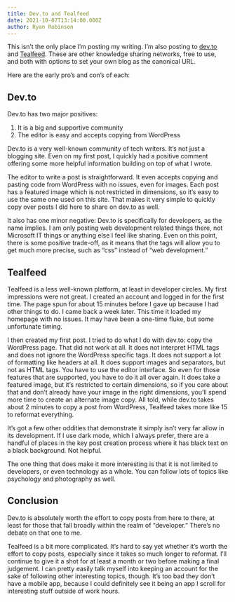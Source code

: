 ```yaml
---
title: Dev.to and Tealfeed
date: 2021-10-07T13:14:00.000Z
author: Ryan Robinson
---
```


This isn’t the only place I’m posting my writing. I’m also posting to [dev.to](https://dev.to) and [Tealfeed](https://tealfeed.com/). These are other knowledge sharing networks, free to use, and both with options to set your own blog as the canonical URL.

Here are the early pro’s and con’s of each:

## Dev.to

Dev.to has two major positives:

1. It is a big and supportive community
2. The editor is easy and accepts copying from WordPress

Dev.to is a very well-known community of tech writers. It’s not just a blogging site. Even on my first post, I quickly had a positive comment offering some more helpful information building on top of what I wrote.

The editor to write a post is straightforward. It even accepts copying and pasting code from WordPress with no issues, even for images. Each post has a featured image which is not restricted in dimensions, so it’s easy to use the same one used on this site. That makes it very simple to quickly copy over posts I did here to share on dev.to as well.

It also has one minor negative: Dev.to is specifically for developers, as the name implies. I am only posting web development related things there, not Microsoft IT things or anything else I feel like sharing. Even on this point, there is some positive trade-off, as it means that the tags will allow you to get much more precise, such as “css” instead of “web development.”

## Tealfeed

Tealfeed is a less well-known platform, at least in developer circles. My first impressions were not great. I created an account and logged in for the first time. The page spun for about 15 minutes before I gave up because I had other things to do. I came back a week later. This time it loaded my homepage with no issues. It may have been a one-time fluke, but some unfortunate timing.

I then created my first post. I tried to do what I do with dev.to: copy the WordPress page. That did not work at all. It does not interpret HTML tags and does not ignore the WordPress specific tags. It does not support a lot of formatting like headers at all. It does support images and separators, but not as HTML tags. You have to use the editor interface. So even for those features that are supported, you have to do it all over again. It does take a featured image, but it’s restricted to certain dimensions, so if you care about that and don’t already have your image in the right dimensions, you’ll spend more time to create an alternate image copy. All told, while dev.to takes about 2 minutes to copy a post from WordPress, Tealfeed takes more like 15 to reformat everything.

It’s got a few other oddities that demonstrate it simply isn’t very far allow in its development. If I use dark mode, which I always prefer, there are a handful of places in the key post creation process where it has black text on a black background. Not helpful.

The one thing that does make it more interesting is that it is not limited to developers, or even technology as a whole. You can follow lots of topics like psychology and photography as well.

## Conclusion

Dev.to is absolutely worth the effort to copy posts from here to there, at least for those that fall broadly within the realm of “developer.” There’s no debate on that one to me.

Tealfeed is a bit more complicated. It’s hard to say yet whether it’s worth the effort to copy posts, especially since it takes so much longer to reformat. I’ll continue to give it a shot for at least a month or two before making a final judgement. I can pretty easily talk myself into keeping an account for the sake of following other interesting topics, though. It’s too bad they don’t have a mobile app, because I could definitely see it being an app I scroll for interesting stuff outside of work hours.